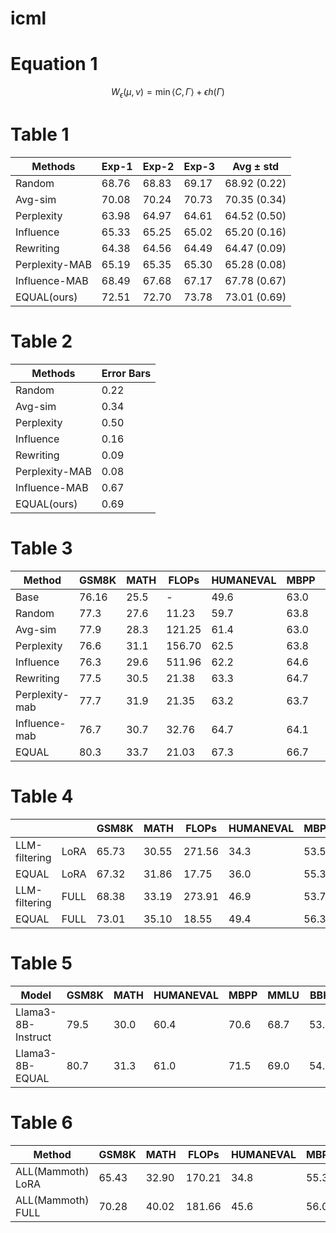 # icml

# Equation 1
$$W_{\epsilon} (\mu, \nu) = \min \langle C, \Gamma \rangle + \epsilon h(\Gamma)$$

# Table 1

| Methods        | Exp-1 | Exp-2 | Exp-3 | Avg ± std     |
|----------------|-------|-------|-------|---------------|
| Random         | 68.76 | 68.83 | 69.17 | 68.92 (0.22)  |
| Avg-sim        | 70.08 | 70.24 | 70.73 | 70.35 (0.34)  |
| Perplexity     | 63.98 | 64.97 | 64.61 | 64.52 (0.50)  |
| Influence      | 65.33 | 65.25 | 65.02 | 65.20 (0.16)  |
| Rewriting      | 64.38 | 64.56 | 64.49 | 64.47 (0.09)  |
| Perplexity-MAB | 65.19 | 65.35 | 65.30 | 65.28 (0.08)  |
| Influence-MAB  | 68.49 | 67.68 | 67.17 | 67.78 (0.67)  |
| EQUAL(ours)    | 72.51 | 72.70 | 73.78 | 73.01 (0.69)  |



# Table 2

| Methods         | Error Bars |
|-----------------|------------|
| Random          | 0.22      |
| Avg-sim         | 0.34      |
| Perplexity      | 0.50      |
| Influence       | 0.16      |
| Rewriting       | 0.09      |
| Perplexity-MAB  | 0.08      |
| Influence-MAB   | 0.67      |
| EQUAL(ours)     | 0.69      |


# Table 3
| Method          | GSM8K | MATH  | FLOPs   | HUMANEVAL | MBPP  | FLOPs   | MMLU  | BBH   | FLOPs   |
|-----------------|-------|-------|---------|-----------|-------|---------|-------|-------|---------|
| Base            | 76.16 | 25.5  | -       | 49.6      | 63.0  | -       | 67.1  | 70.3  | -       |
| Random          | 77.3  | 27.6  | 11.23   | 59.7      | 63.8  | 9.67    | 68.7  | 71.3  | 17.65   |
| Avg-sim         | 77.9  | 28.3  | 121.25  | 61.4      | 63.0  | 67.73   | 67.6  | 70.4  | 231.02  |
| Perplexity      | 76.6  | 31.1  | 156.70  | 62.5      | 63.8  | 73.25   | 68.3  | 72.0  | 302.51  |
| Influence       | 76.3  | 29.6  | 511.96  | 62.2      | 64.6  | 373.51  | 70.3  | 73.8  | 976.96  |
| Rewriting       | 77.5  | 30.5  | 21.38   | 63.3      | 64.7  | 16.96   | 69.7  | 73.3  | 28.10   |
| Perplexity-mab  | 77.7  | 31.9  | 21.35   | 63.2      | 63.7  | 17.01   | 69.1  | 72.2  | 28.23   |
| Influence-mab   | 76.7  | 30.7  | 32.76   | 64.7      | 64.1  | 28.46   | 70.6  | 73.7  | 46.53   |
| EQUAL           | 80.3  | 33.7  | 21.03   | 67.3      | 66.7  | 16.65   | 73.1  | 76.3  | 27.46   |

# Table 4
|               |       | GSM8K | MATH  | FLOPs   | HUMANEVAL | MBPP  | FLOPs   |
|---------------|-------|-------|-------|---------|-----------|-------|---------|
| LLM-filtering | LoRA  | 65.73 | 30.55 | 271.56  | 34.3      | 53.5  | 141.38  |
| EQUAL         | LoRA  | 67.32 | 31.86 | 17.75   | 36.0      | 55.3  | 12.99   |
| LLM-filtering | FULL  | 68.38 | 33.19 | 273.91  | 46.9      | 53.7  | 142.73  |
| EQUAL         | FULL  | 73.01 | 35.10 | 18.55   | 49.4      | 56.3  | 13.50   |


# Table 5
| Model               | GSM8K | MATH  | HUMANEVAL | MBPP  | MMLU  | BBH   |
|---------------------|-------|-------|-----------|-------|-------|-------|
| Llama3-8B-Instruct  | 79.5  | 30.0  | 60.4      | 70.6  | 68.7  | 53.7  |
| Llama3-8B-EQUAL     | 80.7  | 31.3  | 61.0      | 71.5  | 69.0  | 54.6  |


# Table 6
| Method          | GSM8K | MATH  | FLOPs   | HUMANEVAL | MBPP  | FLOPs   | GSM8K | MATH  | FLOPs   | HUMANEVAL | MBPP  | FLOPs   |
|-----------------|-------|-------|---------|-----------|-------|---------|-------|-------|---------|-----------|-------|---------|
| ALL(Mammoth) LoRA | 65.43 | 32.90 | 170.21  | 34.8      | 55.3  | 126.38  | 55.15 | 21.50 | 159.60  | 29.6      | 46.3  | 121.23  |
| ALL(Mammoth) FULL | 70.28 | 40.02 | 181.66  | 45.6      | 56.0  | 143.73  | 62.21 | 26.52 | 176.11  | 35.7      | 47.0  | 134.91  |

